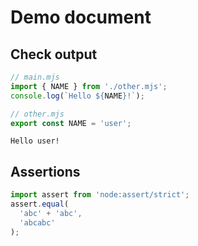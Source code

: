 # Demo document

## Check output

<!--marktest stdout="output" external="other>other.mjs"-->
```js
// main.mjs
import { NAME } from './other.mjs';
console.log(`Hello ${NAME}!`);
```

<!--marktest id="other"-->
```js
// other.mjs
export const NAME = 'user';
```

<!--marktest id="output"-->
```
Hello user!
```

## Assertions

```js
import assert from 'node:assert/strict';
assert.equal(
  'abc' + 'abc',
  'abcabc'
);
```